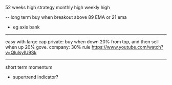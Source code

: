 52 weeks high strategy
monthly high
weekly high


--
long term
buy when breakout above 89 EMA or 21 ema
- eg axis bank

---
easy with large cap
private: buy when down 20% from top, and then sell when up 20%
gove. company: 30% rule
https://www.youtube.com/watch?v=QlulsyIU9Sk

---
short term momentum
- supertrend indicator?
